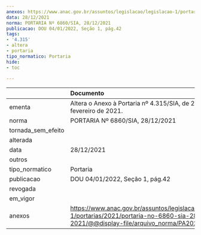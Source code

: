 ```yaml
---
anexos: https://www.anac.gov.br/assuntos/legislacao/legislacao-1/portarias/2021/portaria-no-6860-sia-28-12-2021/@@display-file/arquivo_norma/PA2021-6860.pdf
data: 28/12/2021
norma: PORTARIA Nº 6860/SIA, 28/12/2021
publicacao: DOU 04/01/2022, Seção 1, pág.42
tags:
- '4.315'
- altera
- portaria
tipo_normatico: Portaria
hide: 
- toc 
 
---
```


|                    | Documento                                                                                                                                            |
|:-------------------|:-----------------------------------------------------------------------------------------------------------------------------------------------------|
| ementa             | Altera o Anexo à Portaria nº 4.315/SIA, de 23 de fevereiro de 2021.                                                                                  |
| norma              | PORTARIA Nº 6860/SIA, 28/12/2021                                                                                                                     |
| tornada_sem_efeito |                                                                                                                                                      |
| alterada           |                                                                                                                                                      |
| data               | 28/12/2021                                                                                                                                           |
| outros             |                                                                                                                                                      |
| tipo_normatico     | Portaria                                                                                                                                             |
| publicacao         | DOU 04/01/2022, Seção 1, pág.42                                                                                                                      |
| revogada           |                                                                                                                                                      |
| em_vigor           |                                                                                                                                                      |
| anexos             | https://www.anac.gov.br/assuntos/legislacao/legislacao-1/portarias/2021/portaria-no-6860-sia-28-12-2021/@@display-file/arquivo_norma/PA2021-6860.pdf |